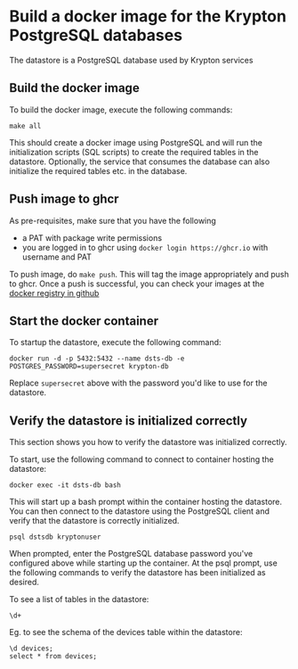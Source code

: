 # Build a docker image for the Krypton PostgreSQL databases
The datastore is a PostgreSQL database used by Krypton services

## Build the docker image
To build the docker image, execute the following commands:

```
make all
```

This should create a docker image using PostgreSQL and will run the initialization scripts (SQL scripts) to create the required tables in the datastore. Optionally, the service that consumes the database can also initialize the required tables etc. in the database.

## Push image to ghcr
As pre-requisites, make sure that you have the following
- a PAT with package write permissions
- you are logged in to ghcr using `docker login https://ghcr.io` with username and PAT

To push image, do `make push`. This will tag the image appropriately and push to ghcr. Once a push is successful, you can check your images at the [docker registry in github](https://ghcr.io/hpinc/packages)


## Start the docker container
To startup the datastore, execute the following command:

```
docker run -d -p 5432:5432 --name dsts-db -e POSTGRES_PASSWORD=supersecret krypton-db
```

Replace `supersecret` above with the password you'd like to use for the datastore.


## Verify the datastore is initialized correctly
This section shows you how to verify the datastore was initialized correctly.

To start, use the following command to connect to container hosting the datastore:
```
docker exec -it dsts-db bash
```

This will start up a bash prompt within the container hosting the datastore. You can then connect to the datastore using the PostgreSQL client and verify that the datastore is correctly initialized.
```
psql dstsdb kryptonuser
```

When prompted, enter the PostgreSQL database password you've configured above while starting up the container. At the psql prompt, use the following commands to verify the datastore has been initialized as desired.

To see a list of tables in the datastore:
```
\d+
```

Eg. to see the schema of the devices table within the datastore:
```
\d devices;
select * from devices;
```
